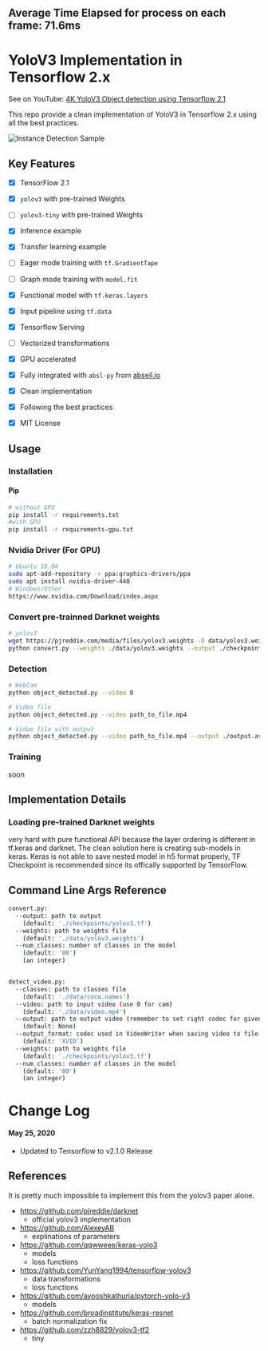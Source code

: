 ## Average Time Elapsed for process on each frame: 71.6ms 


# YoloV3 Implementation in Tensorflow 2.x

See on YouTube: [4K YoloV3 Object detection using Tensorflow 2.1](https://www.youtube.com/watch?v=2Xc9oj2qMRc)

This repo provide a clean implementation of YoloV3 in Tensorflow 2.x using all the best practices.

![Instance Detection Sample](assets/Object_On_Frame.jpg)


## Key Features

- [x] TensorFlow 2.1
- [x] `yolov3` with pre-trained Weights
- [ ] `yolov3-tiny` with pre-trained Weights
- [x] Inference example
- [x] Transfer learning example
- [ ] Eager mode training with `tf.GradientTape`
- [ ] Graph mode training with `model.fit`
- [x] Functional model with `tf.keras.layers`
- [x] Input pipeline using `tf.data`
- [x] Tensorflow Serving
- [ ] Vectorized transformations
- [x] GPU accelerated
- [x] Fully integrated with `absl-py` from [abseil.io](https://abseil.io)
- [x] Clean implementation
- [x] Following the best practices
- [x] MIT License


## Usage

### Installation

#### Pip

```bash
# without GPU
pip install -r requirements.txt
#with GPU
pip install -r requirements-gpu.txt
```

### Nvidia Driver (For GPU)

```bash
# Ubuntu 18.04
sudo apt-add-repository -r ppa:graphics-drivers/ppa
sudo apt install nvidia-driver-440
# Windows/Other
https://www.nvidia.com/Download/index.aspx
```

### Convert pre-trainned Darknet weights

```bash
# yolov3
wget https://pjreddie.com/media/files/yolov3.weights -O data/yolov3.weights
python convert.py --weights ./data/yolov3.weights --output ./checkpoints/yolov3.tf
```

### Detection 

```bash
# WebCam
python object_detected.py --video 0

# Video file
python object_detected.py --video path_to_file.mp4

# Vidoe file with output
python object_detected.py --video path_to_file.mp4 --output ./output.avi
```

### Training 

soon


## Implementation Details


### Loading pre-trained Darknet weights

very hard with pure functional API because the layer ordering is different in
tf.keras and darknet. The clean solution here is creating sub-models in keras.
Keras is not able to save nested model in h5 format properly, TF Checkpoint is
recommended since its offically supported by TensorFlow.

## Command Line Args Reference

```bash
convert.py:
  --output: path to output
    (default: './checkpoints/yolov3.tf')
  --weights: path to weights file
    (default: './data/yolov3.weights')
  --num_classes: number of classes in the model
    (default: '80')
    (an integer)


detect_video.py:
  --classes: path to classes file
    (default: './data/coco.names')
  --video: path to input video (use 0 for cam)
    (default: './data/video.mp4')
  --output: path to output video (remember to set right codec for given format. e.g. XVID for .avi)
    (default: None)
  --output_format: codec used in VideoWriter when saving video to file
    (default: 'XVID')
  --weights: path to weights file
    (default: './checkpoints/yolov3.tf')
  --num_classes: number of classes in the model
    (default: '80')
    (an integer)

```

# Change Log

#### May 25, 2020

- Updated to Tensorflow to v2.1.0 Release


## References

It is pretty much impossible to implement this from the yolov3 paper alone. 

- https://github.com/pjreddie/darknet
    - official yolov3 implementation
- https://github.com/AlexeyAB
    - explinations of parameters
- https://github.com/qqwweee/keras-yolo3
    - models
    - loss functions
- https://github.com/YunYang1994/tensorflow-yolov3
    - data transformations
    - loss functions
- https://github.com/ayooshkathuria/pytorch-yolo-v3
    - models
- https://github.com/broadinstitute/keras-resnet
    - batch normalization fix
- https://github.com/zzh8829/yolov3-tf2
	- tiny
